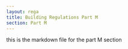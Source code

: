 ```yaml
---
layout: rega
title: Building Regulations Part M
section: Part M
---
```




this is the markdown file for the part M section